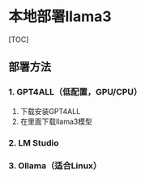 # 本地部署llama3

[TOC]

## 部署方法

### 1. GPT4ALL（低配置，GPU/CPU）

1. 下载安装GPT4ALL
2. 在里面下载llama3模型

### 2. LM Studio

### 3. Ollama（适合Linux）

